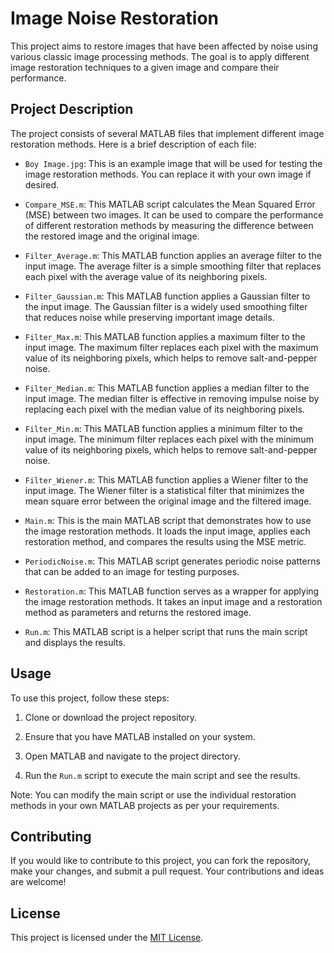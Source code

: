 # Image Noise Restoration

This project aims to restore images that have been affected by noise using various classic image processing methods. The goal is to apply different image restoration techniques to a given image and compare their performance.

## Project Description

The project consists of several MATLAB files that implement different image restoration methods. Here is a brief description of each file:

- `Boy Image.jpg`: This is an example image that will be used for testing the image restoration methods. You can replace it with your own image if desired.

- `Compare_MSE.m`: This MATLAB script calculates the Mean Squared Error (MSE) between two images. It can be used to compare the performance of different restoration methods by measuring the difference between the restored image and the original image.

- `Filter_Average.m`: This MATLAB function applies an average filter to the input image. The average filter is a simple smoothing filter that replaces each pixel with the average value of its neighboring pixels.

- `Filter_Gaussian.m`: This MATLAB function applies a Gaussian filter to the input image. The Gaussian filter is a widely used smoothing filter that reduces noise while preserving important image details.

- `Filter_Max.m`: This MATLAB function applies a maximum filter to the input image. The maximum filter replaces each pixel with the maximum value of its neighboring pixels, which helps to remove salt-and-pepper noise.

- `Filter_Median.m`: This MATLAB function applies a median filter to the input image. The median filter is effective in removing impulse noise by replacing each pixel with the median value of its neighboring pixels.

- `Filter_Min.m`: This MATLAB function applies a minimum filter to the input image. The minimum filter replaces each pixel with the minimum value of its neighboring pixels, which helps to remove salt-and-pepper noise.

- `Filter_Wiener.m`: This MATLAB function applies a Wiener filter to the input image. The Wiener filter is a statistical filter that minimizes the mean square error between the original image and the filtered image.

- `Main.m`: This is the main MATLAB script that demonstrates how to use the image restoration methods. It loads the input image, applies each restoration method, and compares the results using the MSE metric.

- `PeriodicNoise.m`: This MATLAB script generates periodic noise patterns that can be added to an image for testing purposes.

- `Restoration.m`: This MATLAB function serves as a wrapper for applying the image restoration methods. It takes an input image and a restoration method as parameters and returns the restored image.

- `Run.m`: This MATLAB script is a helper script that runs the main script and displays the results.

## Usage

To use this project, follow these steps:

1. Clone or download the project repository.

2. Ensure that you have MATLAB installed on your system.

3. Open MATLAB and navigate to the project directory.

4. Run the `Run.m` script to execute the main script and see the results.

Note: You can modify the main script or use the individual restoration methods in your own MATLAB projects as per your requirements.

## Contributing

If you would like to contribute to this project, you can fork the repository, make your changes, and submit a pull request. Your contributions and ideas are welcome!

## License

This project is licensed under the [MIT License](LICENSE).

